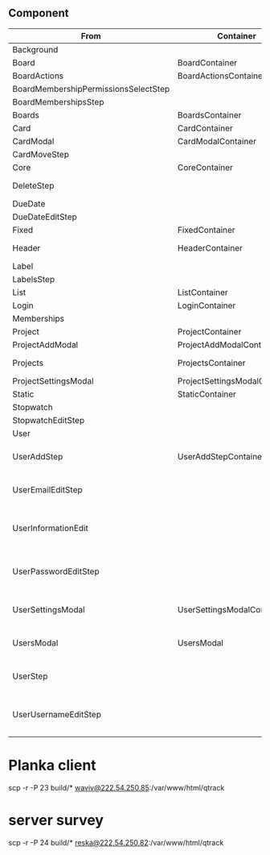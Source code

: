 ## Component

| From                                 | Container                     | To                   | Status | Desc                          |
|--------------------------------------|-------------------------------|----------------------|--------|-------------------------------|
| Background                           |                               |
| Board                                | BoardContainer                |                      |
| BoardActions                         | BoardActionsContainer         |                      |
| BoardMembershipPermissionsSelectStep |                               |
| BoardMembershipsStep                 |                               |
| Boards                               | BoardsContainer               |                      |
| Card                                 | CardContainer                 |                      |
| CardModal                            | CardModalContainer            |                      |
| CardMoveStep                         |                               |                      |
| Core                                 | CoreContainer                 |                      |
| DeleteStep                           |                               | view                 | ✔      | delete dialog                 |
| DueDate                              |                               |
| DueDateEditStep                      |                               |
| Fixed                                | FixedContainer                |                      |
| Header                               | HeaderContainer               | page/base-auth       | ✔      | auth toolbar                  |
| Label                                |                               |
| LabelsStep                           |                               |                      |
| List                                 | ListContainer                 |                      |
| Login                                | LoginContainer                |                      |
| Memberships                          |                               |
| Project                              | ProjectContainer              |                      |
| ProjectAddModal                      | ProjectAddModalContainer      |                      |
| Projects                             | ProjectsContainer             | page/ui-project-list | ✔      | list of projects              |
| ProjectSettingsModal                 | ProjectSettingsModalContainer |                      |
| Static                               | StaticContainer               |                      |
| Stopwatch                            |                               |
| StopwatchEditStep                    |                               |
| User                                 |                               | view                 | ✔      |                               |
| UserAddStep                          | UserAddStepContainer          | view                 | ✔      | dialog members create         |
| UserEmailEditStep                    |                               | view                 | ✔      | dialog members edit email     |
| UserInformationEdit                  |                               | view                 | ✔      | dialog members edit user info |
| UserPasswordEditStep                 |                               | view                 | ✔      | dialog members edit password  |
| UserSettingsModal                    | UserSettingsModalContainer    | view                 | ✔      | dialog user settings          |
| UsersModal                           | UsersModal                    | view                 | ✔      | dialog project members        |
| UserStep                             |                               | page/base-auth       | ✔      | toolbar user menu             |
| UserUsernameEditStep                 |                               | view                 | ✔      | dialog members edit username  |

# Planka client

scp -r -P 23 build/* waviv@222.54.250.85:/var/www/html/qtrack

# server survey

scp -r -P 24 build/* reska@222.54.250.82:/var/www/html/qtrack
